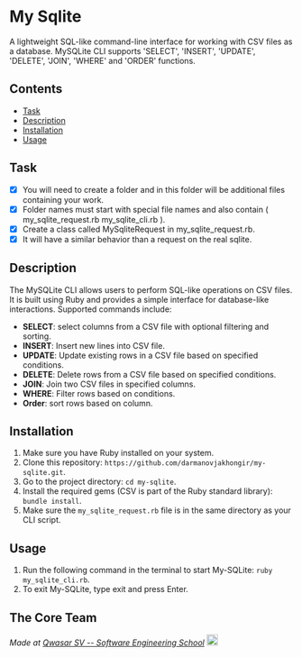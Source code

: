 # My Sqlite

A lightweight SQL-like command-line interface for working with CSV files as a database. MySQLite CLI supports 'SELECT', 'INSERT', 'UPDATE', 'DELETE', 'JOIN', 'WHERE' and 'ORDER' functions.

## Contents

- [Task](#task)
- [Description](#description)
- [Installation](#installation)
- [Usage](#usage)

## Task

- [x] You will need to create a folder and in this folder will be additional files containing your work.
- [x] Folder names must start with special file names and also contain ( my_sqlite_request.rb my_sqlite_cli.rb ).
- [x] Create a class called MySqliteRequest in my_sqlite_request.rb.
- [x] It will have a similar behavior than a request on the real sqlite.

## Description

The MySQLite CLI allows users to perform SQL-like operations on CSV files. It is built using Ruby and provides a simple interface for database-like interactions. Supported commands include:

- **SELECT**: select columns from a CSV file with optional filtering and sorting.
- **INSERT**: Insert new lines into CSV file.
- **UPDATE**: Update existing rows in a CSV file based on specified conditions.
- **DELETE**: Delete rows from a CSV file based on specified conditions.
- **JOIN**: Join two CSV files in specified columns.
- **WHERE**: Filter rows based on conditions.
- **Order**: sort rows based on column.

## Installation

1. Make sure you have Ruby installed on your system.
2. Clone this repository: `https://github.com/darmanovjakhongir/my-sqlite.git`.
3. Go to the project directory: `cd my-sqlite`.
4. Install the required gems (CSV is part of the Ruby standard library): `bundle install`.
5. Make sure the `my_sqlite_request.rb` file is in the same directory as your CLI script.

## Usage

1. Run the following command in the terminal to start My-SQLite: `ruby my_sqlite_cli.rb`.
2. To exit My-SQLite, type exit and press Enter.

## The Core Team

<span><i> Made at <a href='https://qwasar.io'>Qwasar SV -- Software Engineering School</a></i></span>
<span><img alt='Qwasar SV -- Software Engineering School Logo' src='https://storage.googleapis.com/qwasar-public/qwasar-logo_50x50.png' width='20px' /></span >
